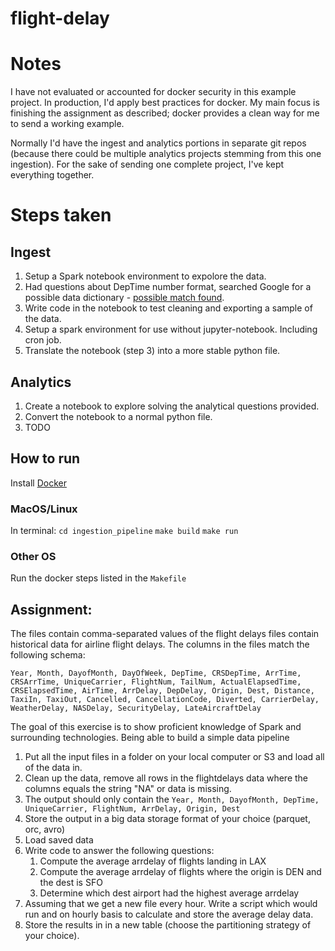# flight-delay

# Notes
I have not evaluated or accounted for docker security in this example project. In production, I'd apply best practices for docker. My main focus is finishing the assignment as described; docker provides a clean way for me to send a working example.

Normally I'd have the ingest and analytics portions in separate git repos (because there could be multiple analytics projects stemming from this one ingestion). For the sake of sending one complete project, I've kept everything together.

# Steps taken
## Ingest
1. Setup a Spark notebook environment to expolore the data.
2. Had questions about DepTime number format, searched Google for a possible data dictionary - [possible match found](http://rstudio-pubs-static.s3.amazonaws.com/341619_c719159831844c9a83ea54c5ec992c7a.html).
3. Write code in the notebook to test cleaning and exporting a sample of the data.
4. Setup a spark environment for use without jupyter-notebook. Including cron job.
5. Translate the notebook (step 3) into a more stable python file.

## Analytics
1. Create a notebook to explore solving the analytical questions provided.
2. Convert the notebook to a normal python file.
3. TODO

## How to run

Install [Docker](https://docs.docker.com/get-docker/)

### MacOS/Linux
In terminal:
`cd ingestion_pipeline`
`make build`
`make run`

### Other OS
Run the docker steps listed in the `Makefile`

## Assignment:
The files contain comma-separated values of the flight delays files contain historical data for airline flight delays. The columns in the files match the following schema:

`Year, Month, DayofMonth, DayOfWeek, DepTime, CRSDepTime, ArrTime, CRSArrTime, UniqueCarrier, FlightNum, TailNum, ActualElapsedTime, CRSElapsedTime, AirTime, ArrDelay, DepDelay, Origin, Dest, Distance, TaxiIn, TaxiOut, Cancelled, CancellationCode, Diverted, CarrierDelay, WeatherDelay, NASDelay, SecurityDelay, LateAircraftDelay`

The goal of this exercise is to show proficient knowledge of Spark and surrounding technologies. Being able to build a simple data pipeline

1. Put all the input files in a folder on your local computer or S3 and load all of the data in.
2. Clean up the data, remove all rows in the flightdelays data where the columns equals the string "NA" or data is missing.
3. The output should only contain the `Year, Month, DayofMonth, DepTime, UniqueCarrier, FlightNum, ArrDelay, Origin, Dest`
4. Store the output in a big data storage format of your choice (parquet, orc, avro)
5. Load saved data
6. Write code to answer the following questions:
    1. Compute the average arrdelay of flights landing in LAX
    2. Compute the average arrdelay of flights where the origin is DEN and the dest is SFO
    3. Determine which dest airport had the highest average arrdelay
7. Assuming that we get a new file every hour. Write a script which would run and on hourly basis to calculate and store the average delay data.
8. Store the results in in a new table (choose the partitioning strategy of your choice).
